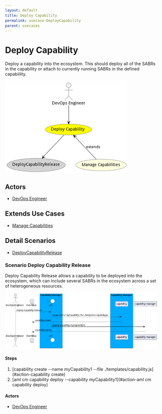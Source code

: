 ```yaml
---
layout: default
title: Deploy Capability
permalink: usecase-DeployCapability
parent: usecases
---
```

# Deploy Capability

Deploy a capability into the ecosystem. This should deploy all of the SABRs in the capability or attach to currently running SABRs in the defined capabiility.

![Activities Diagram](./Activities.png)

## Actors

* [DevOps Engineer](actor-devops)





## Extends Use Cases


* [Manage Capabilities](usecase-ManageCapabilities)







## Detail Scenarios

* [DeployCapabilityRelease](#scenario-DeployCapabilityRelease)



### Scenario Deploy Capability Release

Deploy Capability Release allows a capability to be deployed into the ecosystem, which can include several SABRs in the ecosystem across a set of heterogeneous resources.

![Scenario DeployCapabilityRelease](./DeployCapabilityRelease.png)

#### Steps
1. [capability create --name myCapability1 --file ./templates/capability.js](#action-capability create)
1. [aml cm capability deploy --capability myCapability1](#action-aml cm capability deploy)

#### Actors

* [DevOps Engineer](actor-devops)




